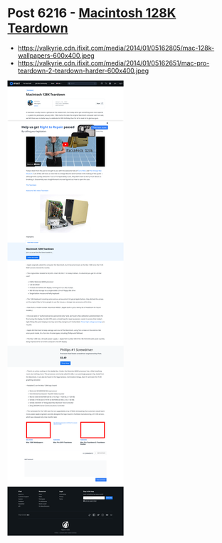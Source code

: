 # Post 6216 - [Macintosh 128K Teardown](https://www.ifixit.com/News/6216/macintosh-128k-teardown)

- https://valkyrie.cdn.ifixit.com/media/2014/01/05162805/mac-128k-wallpapers-600x400.jpeg
- https://valkyrie.cdn.ifixit.com/media/2014/01/05162651/mac-pro-teardown-2-teardown-harder-600x400.jpeg

![screencap](screenshots/b047144d-2b04-4281-817d-2f664a4a93d8.png)
